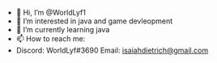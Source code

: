 - 👋 Hi, I’m @WorldLyf1
- 👀 I’m interested in java and game devleopment
- 🌱 I’m currently learning java
- 📫 How to reach me: 
- Discord: WorldLyf#3690
Email: isaiahdietrich@gmail.com


